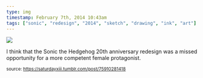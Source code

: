 ```yaml
---
type: img
timestamp: February 7th, 2014 10:43am
tags: ["sonic", "redesign", "2014", "sketch", "drawing", "ink", "art"]
---
```

<img src="https://saturdayxiii.github.io/media/media/75910281418.jpg"/>
                                                                                          
I think that the Sonic the Hedgehog 20th anniversary redesign was a missed opportunity for a more competent female protagonist.
 
                                    
                
                
                
                
                                
<small>source: https://saturdayxiii.tumblr.com/post/75910281418</small>